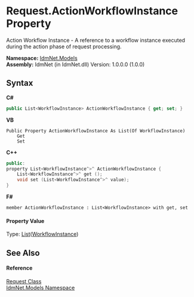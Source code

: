 # Request.ActionWorkflowInstance Property 
 

Action Workflow Instance - A reference to a workflow instance executed during the action phase of request processing.

**Namespace:**&nbsp;<a href="N_IdmNet_Models">IdmNet.Models</a><br />**Assembly:**&nbsp;IdmNet (in IdmNet.dll) Version: 1.0.0.0 (1.0.0)

## Syntax

**C#**<br />
``` C#
public List<WorkflowInstance> ActionWorkflowInstance { get; set; }
```

**VB**<br />
``` VB
Public Property ActionWorkflowInstance As List(Of WorkflowInstance)
	Get
	Set
```

**C++**<br />
``` C++
public:
property List<WorkflowInstance^>^ ActionWorkflowInstance {
	List<WorkflowInstance^>^ get ();
	void set (List<WorkflowInstance^>^ value);
}
```

**F#**<br />
``` F#
member ActionWorkflowInstance : List<WorkflowInstance> with get, set

```


#### Property Value
Type: <a href="http://msdn2.microsoft.com/en-us/library/6sh2ey19" target="_blank">List</a>(<a href="T_IdmNet_Models_WorkflowInstance">WorkflowInstance</a>)

## See Also


#### Reference
<a href="T_IdmNet_Models_Request">Request Class</a><br /><a href="N_IdmNet_Models">IdmNet.Models Namespace</a><br />
